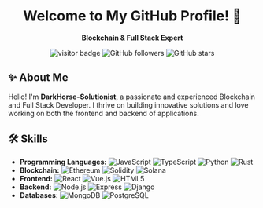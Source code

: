 

<h1 align="center">Welcome to My GitHub Profile! 👋</h1>

<p align="center">
  <strong>Blockchain & Full Stack Expert</strong>
</p>

<p align="center">
  <img src="https://visitor-badge.laobi.icu/badge?page_id=your-username.your-repo-name" alt="visitor badge"/>
  <img src="https://img.shields.io/github/followers/your-username?style=social" alt="GitHub followers"/>
  <img src="https://img.shields.io/github/stars/your-username?style=social" alt="GitHub stars"/>
</p>

## ✨ About Me

Hello! I'm **DarkHorse-Solutionist**, a passionate and experienced Blockchain and Full Stack Developer. I thrive on building innovative solutions and love working on both the frontend and backend of applications.

## 🛠️ Skills

- **Programming Languages:** ![JavaScript](https://img.shields.io/badge/-JavaScript-F7DF1E?style=flat&logo=javascript&logoColor=black) ![TypeScript](https://img.shields.io/badge/-TypeScript-007ACC?style=flat&logo=typescript&logoColor=white) ![Python](https://img.shields.io/badge/-Python-3776AB?style=flat&logo=python&logoColor=white) ![Rust](https://img.shields.io/badge/-Rust-000000?style=flat&logo=rust&logoColor=white)
- **Blockchain:** ![Ethereum](https://img.shields.io/badge/-Ethereum-3C3C3D?style=flat&logo=ethereum&logoColor=white) ![Solidity](https://img.shields.io/badge/-Solidity-363636?style=flat&logo=solidity&logoColor=white) ![Solana](https://img.shields.io/badge/-Solana-9945FF?style=flat&logo=solana&logoColor=white)
- **Frontend:** ![React](https://img.shields.io/badge/-React-61DAFB?style=flat&logo=react&logoColor=black) ![Vue.js](https://img.shields.io/badge/-Vue.js-4FC08D?style=flat&logo=vue.js&logoColor=white) ![HTML5](https://img.shields.io/badge/-HTML5-E34F26?style=flat&logo=html5&logoColor=white)
- **Backend:** ![Node.js](https://img.shields.io/badge/-Node.js-339933?style=flat&logo=node.js&logoColor=white) ![Express](https://img.shields.io/badge/-Express-000000?style=flat&logo=express&logoColor=white) ![Django](https://img.shields.io/badge/-Django-092E20?style=flat&logo=django&logoColor=white)
- **Databases:** ![MongoDB](https://img.shields.io/badge/-MongoDB-47A248?style=flat&logo=mongodb&logoColor=white) ![PostgreSQL](https://img.shields.io/badge/-PostgreSQL-336791?style=flat&logo=postgresql&logoColor=white)
